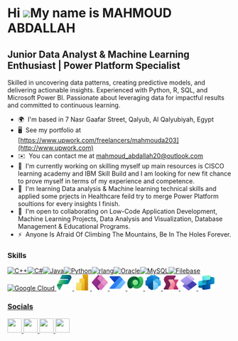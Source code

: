 Hi ![](https://user-images.githubusercontent.com/18350557/176309783-0785949b-9127-417c-8b55-ab5a4333674e.gif)My name is MAHMOUD ABDALLAH
========================================================================================================================================

Junior Data Analyst & Machine Learning Enthusiast | Power Platform Specialist
-----------------------------------------------

Skilled in uncovering data patterns, creating predictive models, and delivering actionable insights. Experienced with Python, R, SQL, and Microsoft Power BI. 
Passionate about leveraging data for impactful results and committed to continuous learning.
* 🌍  I'm based in 7 Nasr Gaafar Street, Qalyub, Al Qalyubiyah, Egypt
* 🖥️  See my portfolio at [https://www.upwork.com/freelancers/mahmouda203](http://www.upwork.com)
* ✉️  You can contact me at [mahmoud\_abdallah20@outlook.com](mailto:mahmoud_abdallah20@outlook.com)
* 🚀  I'm currently working on skilling myself up main resources is CISCO learning academy and IBM Skill Build and I am looking for new fit chance to prove myself in terms of my experience and competence.
* 🧠  I'm learning Data analysis & Machine learning technical skills and applied some prjects in Healthcare feild try to merge Power Platform soultions for every insights I finish.
* 🤝  I'm open to collaborating on Low-Code Application Development, Machine Learning Projects, Data Analysis and Visualization, Database Management & Educational Programs.
* ⚡  Anyone Is Afraid Of Climbing The Mountains, Be In The Holes Forever.

### Skills


<p align="left">
<a href="https://docs.microsoft.com/en-us/cpp/?view=msvc-170" target="_blank" rel="noreferrer"><img src="https://raw.githubusercontent.com/danielcranney/readme-generator/main/public/icons/skills/cplusplus-colored.svg" width="36" height="36" alt="C++" /></a><a href="https://docs.microsoft.com/en-us/dotnet/csharp/" target="_blank" rel="noreferrer"><img src="https://raw.githubusercontent.com/danielcranney/readme-generator/main/public/icons/skills/csharp-colored.svg" width="36" height="36" alt="C#" /></a><a href="https://www.oracle.com/java/" target="_blank" rel="noreferrer"><img src="https://raw.githubusercontent.com/danielcranney/readme-generator/main/public/icons/skills/java-colored.svg" width="36" height="36" alt="Java" /></a><a href="https://www.python.org/" target="_blank" rel="noreferrer"><img src="https://raw.githubusercontent.com/danielcranney/readme-generator/main/public/icons/skills/python-colored.svg" width="36" height="36" alt="Python" /></a><a href="https://www.r-project.org/" target="_blank" rel="noreferrer"><img src="https://raw.githubusercontent.com/danielcranney/readme-generator/main/public/icons/skills/rlang-colored.svg" width="36" height="36" alt="rlang" /></a><a href="https://www.oracle.com/uk/index.html" target="_blank" rel="noreferrer"><img src="https://raw.githubusercontent.com/danielcranney/readme-generator/main/public/icons/skills/oracle-colored.svg" width="36" height="36" alt="Oracle" /></a><a href="https://www.mysql.com/" target="_blank" rel="noreferrer"><img src="https://raw.githubusercontent.com/danielcranney/readme-generator/main/public/icons/skills/mysql-colored.svg" width="36" height="36" alt="MySQL" /></a><a href="https://filebase.com/" target="_blank" rel="noreferrer"><img src="https://raw.githubusercontent.com/danielcranney/readme-generator/main/public/icons/skills/filebase-colored.svg" width="36" height="36" alt="Filebase" /></a><a href="https://cloud.google.com/" target="_blank" rel="noreferrer"><img src="https://raw.githubusercontent.com/danielcranney/readme-generator/main/public/icons/skills/googlecloud-colored.svg" width="36" height="36" alt="Google Cloud" /></a><a href="https://learnwithpowerup-my.sharepoint.com/:f:/g/personal/mahmoud_abdallah20_learnwithpowerup_onmicrosoft_com/EssSSYLiLLlAvqX83yEEWLcBPBQG44BNHSgrlv0GLldwjQ?e=2UyXqM" target="_blank" rel="noreferrer"> <img src="PowerPlatform_scalable.svg" width="36" height="36" alt="Power Platform" /> </a> <a href="https://learnwithpowerup-my.sharepoint.com/:f:/g/personal/mahmoud_abdallah20_learnwithpowerup_onmicrosoft_com/EssSSYLiLLlAvqX83yEEWLcBPBQG44BNHSgrlv0GLldwjQ?e=2UyXqM" target="_blank" rel="noreferrer"> <img src="PowerBI_scalable.svg" width="36" height="36" alt="Power BI" /> </a> <a href="https://learnwithpowerup-my.sharepoint.com/:f:/g/personal/mahmoud_abdallah20_learnwithpowerup_onmicrosoft_com/EssSSYLiLLlAvqX83yEEWLcBPBQG44BNHSgrlv0GLldwjQ?e=2UyXqM" target="_blank" rel="noreferrer"> <img src="PowerApps_scalable.svg" width="36" height="36" alt="Power Apps" /> </a> <a href="https://learnwithpowerup-my.sharepoint.com/:f:/g/personal/mahmoud_abdallah20_learnwithpowerup_onmicrosoft_com/EssSSYLiLLlAvqX83yEEWLcBPBQG44BNHSgrlv0GLldwjQ?e=2UyXqM" target="_blank" rel="noreferrer"> <img src="PowerAutomate_scalable.svg" width="36" height="36" alt="Power Automate" /> </a> <a href="https://learnwithpowerup-my.sharepoint.com/:f:/g/personal/mahmoud_abdallah20_learnwithpowerup_onmicrosoft_com/EssSSYLiLLlAvqX83yEEWLcBPBQG44BNHSgrlv0GLldwjQ?e=2UyXqM" target="_blank" rel="noreferrer"> <img src="Dataverse_scalable.svg" width="36" height="36" alt="Microsoft Dataverse" /> </a> <a href="https://learnwithpowerup-my.sharepoint.com/:f:/g/personal/mahmoud_abdallah20_learnwithpowerup_onmicrosoft_com/EssSSYLiLLlAvqX83yEEWLcBPBQG44BNHSgrlv0GLldwjQ?e=2UyXqM" target="_blank" rel="noreferrer"> <img src="AIBuilder_scalable.svg" width="36" height="36" alt="Microsoft AI Builder" /> </a> <a href="https://learnwithpowerup-my.sharepoint.com/:f:/g/personal/mahmoud_abdallah20_learnwithpowerup_onmicrosoft_com/EssSSYLiLLlAvqX83yEEWLcBPBQG44BNHSgrlv0GLldwjQ?e=2UyXqM" target="_blank" rel="noreferrer"> <img src="PowerFx_scalable.svg" width="36" height="36" alt="PowerFx" /> </a> <a href="https://learnwithpowerup-my.sharepoint.com/:f:/g/personal/mahmoud_abdallah20_learnwithpowerup_onmicrosoft_com/EssSSYLiLLlAvqX83yEEWLcBPBQG44BNHSgrlv0GLldwjQ?e=2UyXqM" target="_blank" rel="noreferrer"> <img src="PowerPages_scalable.svg" width="36" height="36" alt="Power Pages" /> </a> <a href="https://learnwithpowerup-my.sharepoint.com/:f:/g/personal/mahmoud_abdallah20_learnwithpowerup_onmicrosoft_com/EssSSYLiLLlAvqX83yEEWLcBPBQG44BNHSgrlv0GLldwjQ?e=2UyXqM" target="_blank" rel="noreferrer"> <img src="CopilotStudio_scalable.svg" width="36" height="36" alt="Copilot Studio" />

</p>







### Socials

<p align="left"> <a href="https://www.facebook.com/mahmoud.abdallah.x" target="_blank" rel="noreferrer"> <picture> <source media="(prefers-color-scheme: dark)" srcset="https://raw.githubusercontent.com/danielcranney/readme-generator/main/public/icons/socials/facebook-dark.svg" /> <source media="(prefers-color-scheme: light)" srcset="https://raw.githubusercontent.com/danielcranney/readme-generator/main/public/icons/socials/facebook.svg" /> <img src="https://raw.githubusercontent.com/danielcranney/readme-generator/main/public/icons/socials/facebook.svg" width="32" height="32" /> </picture> </a> <a href="https://www.github.com/MAHMOUD2ABDALLAH" target="_blank" rel="noreferrer"> <picture> <source media="(prefers-color-scheme: dark)" srcset="https://raw.githubusercontent.com/danielcranney/readme-generator/main/public/icons/socials/github-dark.svg" /> <source media="(prefers-color-scheme: light)" srcset="https://raw.githubusercontent.com/danielcranney/readme-generator/main/public/icons/socials/github.svg" /> <img src="https://raw.githubusercontent.com/danielcranney/readme-generator/main/public/icons/socials/github.svg" width="32" height="32" /> </picture> </a> <a href="http://www.instagram.com/mahmmoud_abd_allah" target="_blank" rel="noreferrer"> <picture> <source media="(prefers-color-scheme: dark)" srcset="https://raw.githubusercontent.com/danielcranney/readme-generator/main/public/icons/socials/instagram-dark.svg" /> <source media="(prefers-color-scheme: light)" srcset="https://raw.githubusercontent.com/danielcranney/readme-generator/main/public/icons/socials/instagram.svg" /> <img src="https://raw.githubusercontent.com/danielcranney/readme-generator/main/public/icons/socials/instagram.svg" width="32" height="32" /> </picture> </a> <a href="https://www.linkedin.com/in/mahmoud-abdallah20" target="_blank" rel="noreferrer"> <picture> <source media="(prefers-color-scheme: dark)" srcset="https://raw.githubusercontent.com/danielcranney/readme-generator/main/public/icons/socials/linkedin-dark.svg" /> <source media="(prefers-color-scheme: light)" srcset="https://raw.githubusercontent.com/danielcranney/readme-generator/main/public/icons/socials/linkedin.svg" /> <img src="https://raw.githubusercontent.com/danielcranney/readme-generator/main/public/icons/socials/linkedin.svg" width="32" height="32" /> </picture> </a></p>
